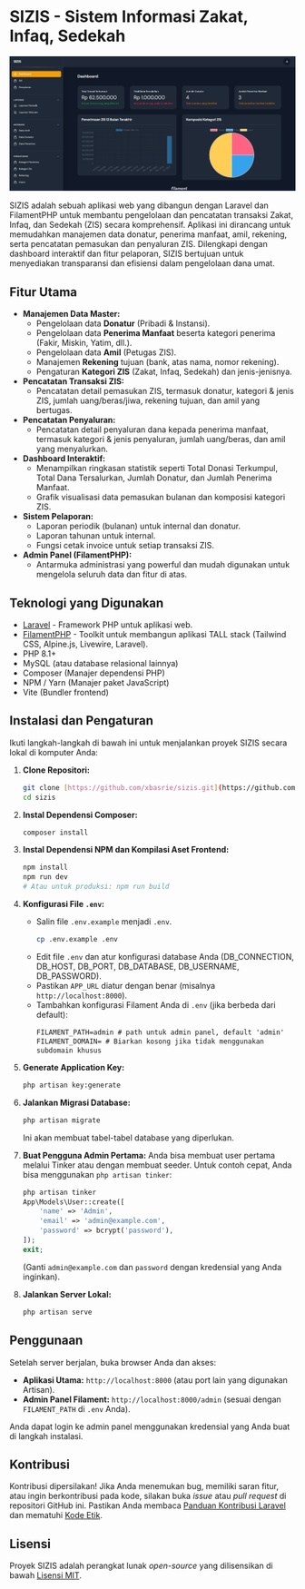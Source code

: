 # SIZIS - Sistem Informasi Zakat, Infaq, Sedekah

![screenshot](public/images/image.png)

SIZIS adalah sebuah aplikasi web yang dibangun dengan Laravel dan FilamentPHP untuk membantu pengelolaan dan pencatatan transaksi Zakat, Infaq, dan Sedekah (ZIS) secara komprehensif. Aplikasi ini dirancang untuk memudahkan manajemen data donatur, penerima manfaat, amil, rekening, serta pencatatan pemasukan dan penyaluran ZIS. Dilengkapi dengan dashboard interaktif dan fitur pelaporan, SIZIS bertujuan untuk menyediakan transparansi dan efisiensi dalam pengelolaan dana umat.

## Fitur Utama

* **Manajemen Data Master:**
    * Pengelolaan data **Donatur** (Pribadi & Instansi).
    * Pengelolaan data **Penerima Manfaat** beserta kategori penerima (Fakir, Miskin, Yatim, dll.).
    * Pengelolaan data **Amil** (Petugas ZIS).
    * Manajemen **Rekening** tujuan (bank, atas nama, nomor rekening).
    * Pengaturan **Kategori ZIS** (Zakat, Infaq, Sedekah) dan jenis-jenisnya.
* **Pencatatan Transaksi ZIS:**
    * Pencatatan detail pemasukan ZIS, termasuk donatur, kategori & jenis ZIS, jumlah uang/beras/jiwa, rekening tujuan, dan amil yang bertugas.
* **Pencatatan Penyaluran:**
    * Pencatatan detail penyaluran dana kepada penerima manfaat, termasuk kategori & jenis penyaluran, jumlah uang/beras, dan amil yang menyalurkan.
* **Dashboard Interaktif:**
    * Menampilkan ringkasan statistik seperti Total Donasi Terkumpul, Total Dana Tersalurkan, Jumlah Donatur, dan Jumlah Penerima Manfaat.
    * Grafik visualisasi data pemasukan bulanan dan komposisi kategori ZIS.
* **Sistem Pelaporan:**
    * Laporan periodik (bulanan) untuk internal dan donatur.
    * Laporan tahunan untuk internal.
    * Fungsi cetak invoice untuk setiap transaksi ZIS.
* **Admin Panel (FilamentPHP):**
    * Antarmuka administrasi yang powerful dan mudah digunakan untuk mengelola seluruh data dan fitur di atas.

## Teknologi yang Digunakan

* [Laravel](https://laravel.com/) - Framework PHP untuk aplikasi web.
* [FilamentPHP](https://filamentphp.com/) - Toolkit untuk membangun aplikasi TALL stack (Tailwind CSS, Alpine.js, Livewire, Laravel).
* PHP 8.1+
* MySQL (atau database relasional lainnya)
* Composer (Manajer dependensi PHP)
* NPM / Yarn (Manajer paket JavaScript)
* Vite (Bundler frontend)

## Instalasi dan Pengaturan

Ikuti langkah-langkah di bawah ini untuk menjalankan proyek SIZIS secara lokal di komputer Anda:

1.  **Clone Repositori:**
    ```bash
    git clone [https://github.com/xbasrie/sizis.git](https://github.com/xbasrie/sizis.git)
    cd sizis
    ```

2.  **Instal Dependensi Composer:**
    ```bash
    composer install
    ```

3.  **Instal Dependensi NPM dan Kompilasi Aset Frontend:**
    ```bash
    npm install
    npm run dev
    # Atau untuk produksi: npm run build
    ```

4.  **Konfigurasi File `.env`:**
    * Salin file `.env.example` menjadi `.env`.
        ```bash
        cp .env.example .env
        ```
    * Edit file `.env` dan atur konfigurasi database Anda (DB\_CONNECTION, DB\_HOST, DB\_PORT, DB\_DATABASE, DB\_USERNAME, DB\_PASSWORD).
    * Pastikan `APP_URL` diatur dengan benar (misalnya `http://localhost:8000`).
    * Tambahkan konfigurasi Filament Anda di `.env` (jika berbeda dari default):
        ```env
        FILAMENT_PATH=admin # path untuk admin panel, default 'admin'
        FILAMENT_DOMAIN= # Biarkan kosong jika tidak menggunakan subdomain khusus
        ```

5.  **Generate Application Key:**
    ```bash
    php artisan key:generate
    ```

6.  **Jalankan Migrasi Database:**
    ```bash
    php artisan migrate
    ```
    Ini akan membuat tabel-tabel database yang diperlukan.

7.  **Buat Pengguna Admin Pertama:**
    Anda bisa membuat user pertama melalui Tinker atau dengan membuat seeder. Untuk contoh cepat, Anda bisa menggunakan `php artisan tinker`:
    ```php
    php artisan tinker
    App\Models\User::create([
        'name' => 'Admin',
        'email' => 'admin@example.com',
        'password' => bcrypt('password'),
    ]);
    exit;
    ```
    (Ganti `admin@example.com` dan `password` dengan kredensial yang Anda inginkan).

8.  **Jalankan Server Lokal:**
    ```bash
    php artisan serve
    ```

## Penggunaan

Setelah server berjalan, buka browser Anda dan akses:

* **Aplikasi Utama:** `http://localhost:8000` (atau port lain yang digunakan Artisan).
* **Admin Panel Filament:** `http://localhost:8000/admin` (sesuai dengan `FILAMENT_PATH` di `.env` Anda).

Anda dapat login ke admin panel menggunakan kredensial yang Anda buat di langkah instalasi.

## Kontribusi

Kontribusi dipersilakan! Jika Anda menemukan bug, memiliki saran fitur, atau ingin berkontribusi pada kode, silakan buka *issue* atau *pull request* di repositori GitHub ini. Pastikan Anda membaca [Panduan Kontribusi Laravel](https://laravel.com/docs/contributions) dan mematuhi [Kode Etik](https://laravel.com/docs/contributions#code-of-conduct).

## Lisensi

Proyek SIZIS adalah perangkat lunak *open-source* yang dilisensikan di bawah [Lisensi MIT](https://opensource.org/licenses/MIT).